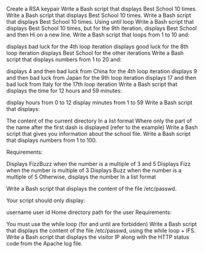 Create a RSA keypair
Write a Bash script that displays Best School 10 times.
Write a Bash script that displays Best School 10 times.
Write a Bash script that displays Best School 10 times. Using until loop
Write a Bash script that displays Best School 10 times, but for the 9th iteration, displays Best School and then Hi on a new line.
Write a Bash script that loops from 1 to 10 and:

displays bad luck for the 4th loop iteration
displays good luck for the 8th loop iteration
displays Best School for the other iterations
Write a Bash script that displays numbers from 1 to 20 and:

displays 4 and then bad luck from China for the 4th loop iteration
displays 9 and then bad luck from Japan for the 9th loop iteration
displays 17 and then bad luck from Italy for the 17th loop iteration
Write a Bash script that displays the time for 12 hours and 59 minutes:

display hours from 0 to 12
display minutes from 1 to 59
Write a Bash script that displays:

The content of the current directory
In a list format
Where only the part of the name after the first dash is displayed (refer to the example)
Write a Bash script that gives you information about the school file.
Write a Bash script that displays numbers from 1 to 100.

Requirements:

Displays FizzBuzz when the number is a multiple of 3 and 5
Displays Fizz when the number is multiple of 3
Displays Buzz when the number is a multiple of 5
Otherwise, displays the number
In a list format

Write a Bash script that displays the content of the file /etc/passwd.

Your script should only display:

username
user id
Home directory path for the user
Requirements:

You must use the while loop (for and until are forbidden)
Write a Bash script that displays the content of the file /etc/passwd, using the while loop + IFS.
Write a Bash script that displays the visitor IP along with the HTTP status code from the Apache log file.
